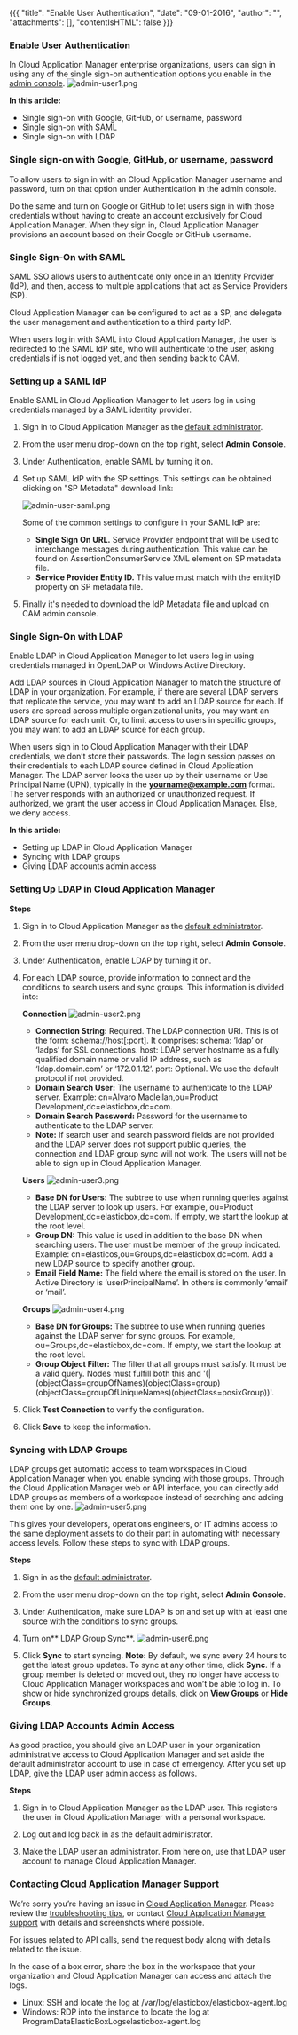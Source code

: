 {{{
"title": "Enable User Authentication",
"date": "09-01-2016",
"author": "",
"attachments": [],
"contentIsHTML": false
}}}

### Enable User Authentication
In Cloud Application Manager enterprise organizations, users can sign in using any of the single sign-on authentication options you enable in the [admin console](admin-overview.md).
![admin-user1.png](../../images/cloud-application-manager/admin-user1.png)

**In this article:**
* Single sign-on with Google, GitHub, or username, password
* Single sign-on with SAML
* Single sign-on with LDAP

### Single sign-on with Google, GitHub, or username, password
To allow users to sign in with an Cloud Application Manager username and password, turn on that option under Authentication in the admin console.

Do the same and turn on Google or GitHub to let users sign in with those credentials without having to create an account exclusively for Cloud Application Manager. When they sign in, Cloud Application Manager provisions an account based on their Google or GitHub username.

### Single Sign-On with SAML
SAML SSO allows users to authenticate only once in an Identity Provider (IdP), and then, access to multiple applications that act as Service Providers (SP).

Cloud Application Manager can be configured to act as a SP, and delegate the user management and authentication to a third party IdP.

When users log in with SAML into Cloud Application Manager, the user is redirected to the SAML IdP site, who will authenticate to the user, asking credentials if is not logged yet, and then sending back to CAM.

### Setting up a SAML IdP
Enable SAML in Cloud Application Manager to let users log in using credentials managed by a SAML identity provider.

1. Sign in to Cloud Application Manager as the [default administrator](//www.ctl.io/guides/).

2. From the user menu drop-down on the top right, select **Admin Console**.

3. Under Authentication, enable SAML by turning it on.

4. Set up SAML IdP with the SP settings. This settings can be obtained clicking on "SP Metadata"
download link:

   ![admin-user-saml.png](../../images/cloud-application-manager/admin-user-saml.png)

   Some of the common settings to configure in your SAML IdP are:

   * **Single Sign On URL.** Service Provider endpoint that will be used to interchange messages during authentication. This value can be found on AssertionConsumerService XML element on SP metadata file.
   * **Service Provider Entity ID.** This value must match with the entityID property on SP metadata file.

5. Finally it's needed to download the IdP Metadata file and upload on CAM admin console.

### Single Sign-On with LDAP
Enable LDAP in Cloud Application Manager to let users log in using credentials managed in OpenLDAP or Windows Active Directory.

Add LDAP sources in Cloud Application Manager to match the structure of LDAP in your organization. For example, if there are several LDAP servers that replicate the service, you may want to add an LDAP source for each. If users are spread across multiple organizational units, you may want an LDAP source for each unit. Or, to limit access to users in specific groups, you may want to add an LDAP source for each group.

When users sign in to Cloud Application Manager with their LDAP credentials, we don’t store their passwords. The login session passes on their credentials to each LDAP source defined in Cloud Application Manager. The LDAP server looks the user up by their username or Use Principal Name (UPN), typically in the **yourname@example.com** format. The server responds with an authorized or unauthorized request. If authorized, we grant the user access in Cloud Application Manager. Else, we deny access.

**In this article:**
* Setting up LDAP in Cloud Application Manager
* Syncing with LDAP groups
* Giving LDAP accounts admin access

### Setting Up LDAP in Cloud Application Manager

**Steps**
1. Sign in to Cloud Application Manager as the [default administrator](//www.ctl.io/guides/).

2. From the user menu drop-down on the top right, select **Admin Console**.

3. Under Authentication, enable LDAP by turning it on.

4. For each LDAP source, provide information to connect and the conditions to search users and sync groups. This information is divided into:

   **Connection**
   ![admin-user2.png](../../images/cloud-application-manager/admin-user2.png)

   * **Connection String:** Required. The LDAP connection URI. This is of the form: schema://host[:port]. It comprises:
   schema: ‘ldap’ or ‘ladps’ for SSL connections. host: LDAP server hostname as a fully qualified domain name or valid IP address, such as ‘ldap.domain.com’ or ‘172.0.1.12’. port: Optional. We use the default protocol if not provided.
   * **Domain Search User:** The username to authenticate to the LDAP server. Example: cn=Alvaro Maclellan,ou=Product Development,dc=elasticbox,dc=com.
   * **Domain Search Password:** Password for the username to authenticate to the LDAP server.
   * **Note:** If search user and search password fields are not provided and the LDAP server does not support public queries, the connection and LDAP group sync will not work. The users will not be able to sign up in Cloud Application Manager.

   **Users**
   ![admin-user3.png](../../images/cloud-application-manager/admin-user3.png)

   * **Base DN for Users:** The subtree to use when running queries against the LDAP server to look up users. For example, ou=Product Development,dc=elasticbox,dc=com. If empty, we start the lookup at the root level.
   * **Group DN:** This value is used in addition to the base DN when searching users. The user must be member of the group indicated. Example: cn=elasticos,ou=Groups,dc=elasticbox,dc=com. Add a new LDAP source to specify another group.
   * **Email Field Name:** The field where the email is stored on the user. In Active Directory is ‘userPrincipalName’. In others is commonly ‘email’ or ‘mail’.

   **Groups**
   ![admin-user4.png](../../images/cloud-application-manager/admin-user4.png)

   * **Base DN for Groups:** The subtree to use when running queries against the LDAP server for sync groups. For example, ou=Groups,dc=elasticbox,dc=com. If empty, we start the lookup at the root level.
   * **Group Object Filter:** The filter that all groups must satisfy. It must be a valid query. Nodes must fulfill both this and '(|(objectClass=groupOfNames)(objectClass=group)(objectClass=groupOfUniqueNames)(objectClass=posixGroup))'.

5. Click **Test Connection** to verify the configuration.

6. Click **Save** to keep the information.

### Syncing with LDAP Groups
LDAP groups get automatic access to team workspaces in Cloud Application Manager when you enable syncing with those groups. Through the Cloud Application Manager web or API interface, you can directly add LDAP groups as members of a workspace instead of searching and adding them one by one.
![admin-user5.png](../../images/cloud-application-manager/admin-user5.png)

This gives your developers, operations engineers, or IT admins access to the same deployment assets to do their part in automating with necessary access levels. Follow these steps to sync with LDAP groups.

**Steps**
1. Sign in as the [default administrator](//www.ctl.io/guides/).

2. From the user menu drop-down on the top right, select **Admin Console**.

3. Under Authentication, make sure LDAP is on and set up with at least one source with the conditions to sync groups.

4. Turn on** LDAP Group Sync**.
   ![admin-user6.png](../../images/cloud-application-manager/admin-user6.png)

5. Click **Sync** to start syncing.
   **Note:** By default, we sync every 24 hours to get the latest group updates. To sync at any other time, click **Sync**. If a group member is deleted or moved out, they no longer have access to Cloud Application Manager workspaces and won’t be able to log in. To show or hide synchronized groups details, click on **View Groups** or **Hide Groups**.

### Giving LDAP Accounts Admin Access
As good practice, you should give an LDAP user in your organization administrative access to Cloud Application Manager and set aside the default administrator account to use in case of emergency. After you set up LDAP, give the LDAP user admin access as follows.

**Steps**
1. Sign in to Cloud Application Manager as the LDAP user. This registers the user in Cloud Application Manager with a personal workspace.

2. Log out and log back in as the default administrator.

3. Make the LDAP user an administrator. From here on, use that LDAP user account to manage Cloud Application Manager.

### Contacting Cloud Application Manager Support

We’re sorry you’re having an issue in [Cloud Application Manager](https://www.ctl.io/cloud-application-manager/). Please review the [troubleshooting tips](../Troubleshooting/troubleshooting-tips.md), or contact [Cloud Application Manager support](mailto:incident@CenturyLink.com) with details and screenshots where possible.

For issues related to API calls, send the request body along with details related to the issue.

In the case of a box error, share the box in the workspace that your organization and Cloud Application Manager can access and attach the logs.
* Linux: SSH and locate the log at /var/log/elasticbox/elasticbox-agent.log
* Windows: RDP into the instance to locate the log at ProgramDataElasticBoxLogselasticbox-agent.log
